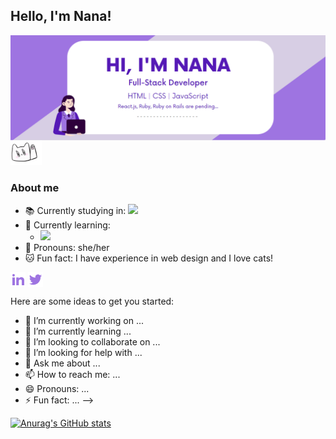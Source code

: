 <h2> Hello, I'm Nana!</h2>
<img align="center" src="/img/main-picture.png">

<img src="/img/hi.gif" width="50" height="40">
<h3>About me</h3>

- 📚 Currently studying in: <img width="70" src="https://img.shields.io/badge/Microverse-blueviolet"><br/>
- 📖 Currently learning: 
  - <img src="https://img.icons8.com/nolan/40/javascript.png"/><br/>
- 🤝 Pronouns: she/her<br/>
- 🐱 Fun fact: I have experience in web design and I love cats!<br/>

<a href="https://www.linkedin.com/in/arina-rodina-144612219/?locale=en_US"><img align="center" src="/img/linkedin-fill.png"></a>
<a href="https://twitter.com/rdnrn_nana"><img align="center" src="/img/twitter-fill.png"></a>







Here are some ideas to get you started:

- 🔭 I’m currently working on ...
- 🌱 I’m currently learning ...
- 👯 I’m looking to collaborate on ...
- 🤔 I’m looking for help with ...
- 💬 Ask me about ...
- 📫 How to reach me: ...
- 😄 Pronouns: ...
- ⚡ Fun fact: ...
-->

[![Anurag's GitHub stats](https://github-readme-stats.vercel.app/api?username=rdnrn&hide=issues,contribs&theme=buefy)](https://github.com/anuraghazra/github-readme-stats)

